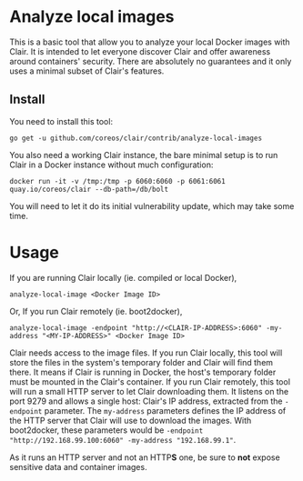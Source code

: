 # Analyze local images

This is a basic tool that allow you to analyze your local Docker images with Clair.
It is intended to let everyone discover Clair and offer awareness around containers' security.
There are absolutely no guarantees and it only uses a minimal subset of Clair's features.

## Install

You need to install this tool:

    go get -u github.com/coreos/clair/contrib/analyze-local-images

You also need a working Clair instance, the bare minimal setup is to run Clair in a Docker instance without much configuration:

    docker run -it -v /tmp:/tmp -p 6060:6060 -p 6061:6061 quay.io/coreos/clair --db-path=/db/bolt

You will need to let it do its initial vulnerability update, which may take some time.

# Usage

If you are running Clair locally (ie. compiled or local Docker),

```
analyze-local-image <Docker Image ID>
```

Or, If you run Clair remotely (ie. boot2docker),

```
analyze-local-image -endpoint "http://<CLAIR-IP-ADDRESS>:6060" -my-address "<MY-IP-ADDRESS>" <Docker Image ID>
```

Clair needs access to the image files. If you run Clair locally, this tool will store the files in the system's temporary folder and Clair will find them there. It means if Clair is running in Docker, the host's temporary folder must be mounted in the Clair's container. If you run Clair remotely, this tool will run a small HTTP server to let Clair downloading them. It listens on the port 9279 and allows a single host: Clair's IP address, extracted from the `-endpoint` parameter. The `my-address` parameters defines the IP address of the HTTP server that Clair will use to download the images. With boot2docker, these parameters would be `-endpoint "http://192.168.99.100:6060" -my-address "192.168.99.1"`.

As it runs an HTTP server and not an HTTP**S** one, be sure to **not** expose sensitive data and container images.
